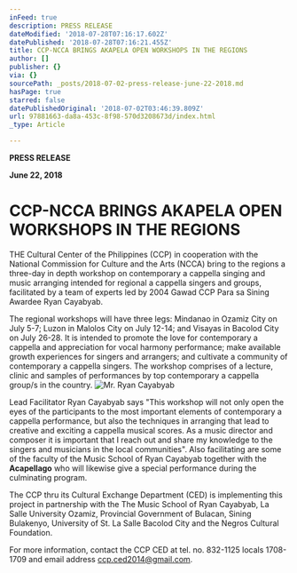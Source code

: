 ```yaml
---
inFeed: true
description: PRESS RELEASE
dateModified: '2018-07-28T07:16:17.602Z'
datePublished: '2018-07-28T07:16:21.455Z'
title: CCP-NCCA BRINGS AKAPELA OPEN WORKSHOPS IN THE REGIONS
author: []
publisher: {}
via: {}
sourcePath: _posts/2018-07-02-press-release-june-22-2018.md
hasPage: true
starred: false
datePublishedOriginal: '2018-07-02T03:46:39.809Z'
url: 97881663-da8a-453c-8f98-570d3208673d/index.html
_type: Article

---
```

**PRESS RELEASE**

**June 22, 2018**

# **CCP-NCCA BRINGS AKAPELA OPEN WORKSHOPS IN THE REGIONS**

THE Cultural Center of the Philippines (CCP) in cooperation with the National Commission for Culture and the Arts (NCCA) bring to the regions a three-day in depth workshop on contemporary a cappella singing and music arranging intended for regional a cappella singers and groups, facilitated by a team of experts led by 2004 Gawad CCP Para sa Sining Awardee Ryan Cayabyab.

The regional workshops will have three legs: Mindanao in Ozamiz City on July 5-7; Luzon in Malolos City on July 12-14; and Visayas in Bacolod City on July 26-28\. It is intended to promote the love for contemporary a cappella and appreciation for vocal harmony performance; make available growth experiences for singers and arrangers; and cultivate a community of contemporary a cappella singers. The workshop comprises of a lecture, clinic and samples of performances by top contemporary a cappella group/s in the country.
![Mr. Ryan Cayabyab](https://the-grid-user-content.s3-us-west-2.amazonaws.com/16eeb7f9-c4df-4668-9980-de9150279621.jpg)

Lead Facilitator Ryan Cayabyab says "This workshop will not only open the eyes of the participants to the most important elements of contemporary a cappella performance, but also the techniques in arranging that lead to creative and exciting a cappella musical scores. As a music director and composer it is important that I reach out and share my knowledge to the singers and musicians in the local communities". Also facilitating are some of the faculty of the Music School of Ryan Cayabyab together with the **Acapellago** who will likewise give a special performance during the culminating program.

The CCP thru its Cultural Exchange Department (CED) is implementing this project in partnership with the The Music School of Ryan Cayabyab, La Salle University Ozamiz, Provincial Government of Bulacan, Sining Bulakenyo, University of St. La Salle Bacolod City and the Negros Cultural Foundation.

For more information, contact the CCP CED at tel. no. 832-1125 locals 1708-1709 and email address ccp.ced2014@gmail.com.